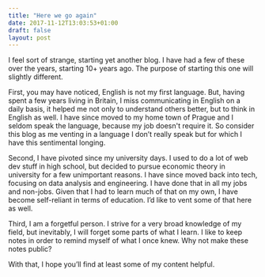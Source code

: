 ```yaml
---
title: "Here we go again"
date: 2017-11-12T13:03:53+01:00
draft: false
layout: post
---
```



I feel sort of strange, starting yet another blog. I have had a few of these over the years, starting 10+ years ago. The purpose of starting this one will slightly different.

First, you may have noticed, English is not my first language. But, having spent a few years living in Britain, I miss communicating in English on a daily basis, it helped me not only to understand others better, but to think in English as well. I have since moved to my home town of Prague and I seldom speak the language, because my job doesn't require it. So consider this blog as me venting in a language I don’t really speak but for which I have this sentimental longing.

Second, I have pivoted since my university days. I used to do a lot of web dev stuff in high school, but decided to pursue economic theory in university for a few unimportant reasons. I have since moved back into tech, focusing on data analysis and engineering. I have done that in all my jobs and non-jobs. Given that I had to learn much of that on my own, I have become self-reliant in terms of education. I’d like to vent some of that here as well.

Third, I am a forgetful person. I strive for a very broad knowledge of my field, but inevitably, I will forget some parts of what I learn. I like to keep notes in order to remind myself of what I once knew. Why not make these notes public?

With that, I hope you’ll find at least some of my content helpful.
